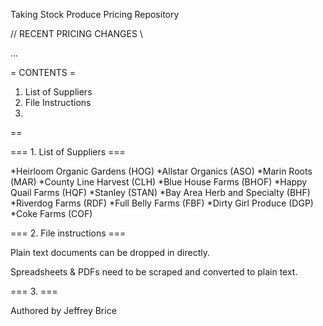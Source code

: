 Taking Stock Produce Pricing Repository

// RECENT PRICING CHANGES \\

...

= CONTENTS =

1. List of Suppliers
2. File Instructions
3. 

==


=== 1. List of Suppliers ===

*Heirloom Organic Gardens (HOG)
*Allstar Organics (ASO)
*Marin Roots (MAR)
*County Line Harvest (CLH)
*Blue House Farms (BHOF)
*Happy Quail Farms (HQF)
*Stanley (STAN)
*Bay Area Herb and Specialty (BHF)
*Riverdog Farms (RDF)
*Full Belly Farms (FBF)
*Dirty Girl Produce (DGP)
*Coke Farms (COF)

=== 2. File instructions ===

Plain text documents can be dropped in directly.

Spreadsheets & PDFs need to be scraped and converted to plain text.

=== 3.  ===

Authored by Jeffrey Brice